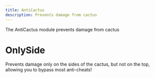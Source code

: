 ```yaml
---
title: AntiCactus
description: Prevents damage from cactus
---
```

The AntiCactus module prevents damage from cactus

# OnlySide

Prevents damage only on the sides of the cactus, but not on the top, allowing you to bypass most anti-cheats!
